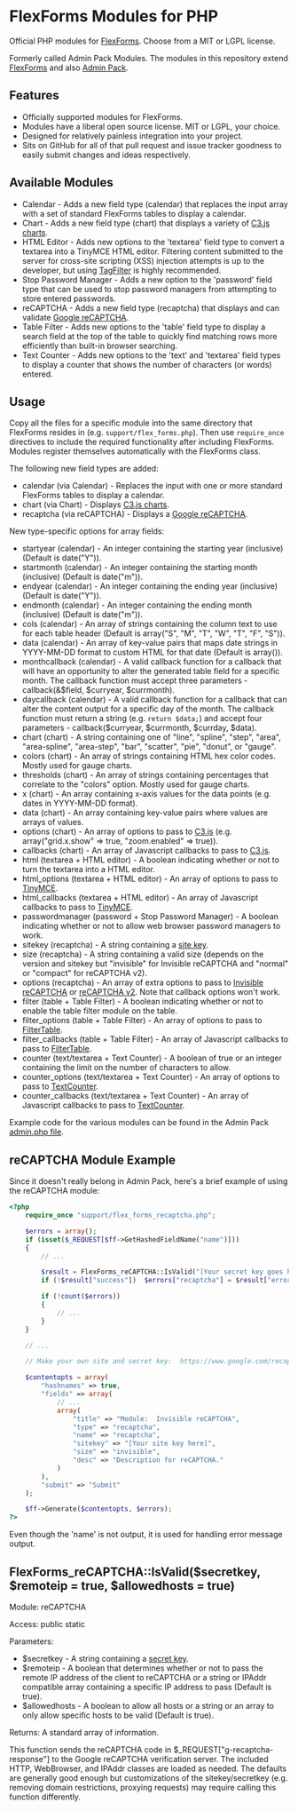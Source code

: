 FlexForms Modules for PHP
=========================

Official PHP modules for [FlexForms](https://github.com/cubiclesoft/php-flexforms).  Choose from a MIT or LGPL license.

Formerly called Admin Pack Modules.  The modules in this repository extend [FlexForms](https://github.com/cubiclesoft/php-flexforms) and also [Admin Pack](https://github.com/cubiclesoft/admin-pack).

Features
--------

* Officially supported modules for FlexForms.
* Modules have a liberal open source license.  MIT or LGPL, your choice.
* Designed for relatively painless integration into your project.
* Sits on GitHub for all of that pull request and issue tracker goodness to easily submit changes and ideas respectively.

Available Modules
-----------------

* Calendar - Adds a new field type (calendar) that replaces the input array with a set of standard FlexForms tables to display a calendar.
* Chart - Adds a new field type (chart) that displays a variety of [C3.js charts](http://c3js.org/).
* HTML Editor - Adds new options to the 'textarea' field type to convert a textarea into a TinyMCE HTML editor.  Filtering content submitted to the server for cross-site scripting (XSS) injection attempts is up to the developer, but using [TagFilter](https://github.com/cubiclesoft/ultimate-web-scraper) is highly recommended.
* Stop Password Manager - Adds a new option to the 'password' field type that can be used to stop password managers from attempting to store entered passwords.
* reCAPTCHA - Adds a new field type (recaptcha) that displays and can validate [Google reCAPTCHA](https://www.google.com/recaptcha/intro/).
* Table Filter - Adds new options to the 'table' field type to display a search field at the top of the table to quickly find matching rows more efficiently than built-in browser searching.
* Text Counter - Adds new options to the 'text' and 'textarea' field types to display a counter that shows the number of characters (or words) entered.

Usage
-----

Copy all the files for a specific module into the same directory that FlexForms resides in (e.g. `support/flex_forms.php`).  Then use `require_once` directives to include the required functionality after including FlexForms.  Modules register themselves automatically with the FlexForms class.

The following new field types are added:

* calendar (via Calendar) - Replaces the input with one or more standard FlexForms tables to display a calendar.
* chart (via Chart) - Displays [C3.js charts](http://c3js.org/).
* recaptcha (via reCAPTCHA) - Displays a [Google reCAPTCHA](https://www.google.com/recaptcha/intro/).

New type-specific options for array fields:

* startyear (calendar) - An integer containing the starting year (inclusive) (Default is date("Y")).
* startmonth (calendar) - An integer containing the starting month (inclusive) (Default is date("m")).
* endyear (calendar) - An integer containing the ending year (inclusive) (Default is date("Y")).
* endmonth (calendar) - An integer containing the ending month (inclusive) (Default is date("m")).
* cols (calendar) - An array of strings containing the column text to use for each table header (Default is array("S", "M", "T", "W", "T", "F", "S")).
* data (calendar) - An array of key-value pairs that maps date strings in YYYY-MM-DD format to custom HTML for that date (Default is array()).
* monthcallback (calendar) - A valid callback function for a callback that will have an opportunity to alter the generated table field for a specific month.  The callback function must accept three parameters - callback(&$field, $curryear, $currmonth).
* daycallback (calendar) - A valid callback function for a callback that can alter the content output for a specific day of the month.  The callback function must return a string (e.g. `return $data;`) and accept four parameters - callback($curryear, $currmonth, $currday, $data).
* chart (chart) - A string containing one of "line", "spline", "step", "area", "area-spline", "area-step", "bar", "scatter", "pie", "donut", or "gauge".
* colors (chart) - An array of strings containing HTML hex color codes.  Mostly used for gauge charts.
* thresholds (chart) - An array of strings containing percentages that correlate to the "colors" option.  Mostly used for gauge charts.
* x (chart) - An array containing x-axis values for the data points (e.g. dates in YYYY-MM-DD format).
* data (chart) - An array containing key-value pairs where values are arrays of values.
* options (chart) - An array of options to pass to [C3.js](http://c3js.org/reference.html) (e.g. array("grid.x.show" => true, "zoom.enabled" => true)).
* callbacks (chart) - An array of Javascript callbacks to pass to [C3.js](http://c3js.org/reference.html).
* html (textarea + HTML editor) - A boolean indicating whether or not to turn the textarea into a HTML editor.
* html_options (textarea + HTML editor) - An array of options to pass to [TinyMCE](https://www.tinymce.com/docs/configure/integration-and-setup/).
* html_callbacks (textarea + HTML editor) - An array of Javascript callbacks to pass to [TinyMCE](https://www.tinymce.com/docs/configure/integration-and-setup/).
* passwordmanager (password + Stop Password Manager) - A boolean indicating whether or not to allow web browser password managers to work.
* sitekey (recaptcha) - A string containing a [site key](https://www.google.com/recaptcha/admin).
* size (recaptcha) - A string containing a valid size (depends on the version and sitekey but "invisible" for Invisible reCAPTCHA and "normal" or "compact" for reCAPTCHA v2).
* options (recaptcha) - An array of extra options to pass to [Invisible reCAPTCHA](https://developers.google.com/recaptcha/docs/invisible#render_param) or [reCAPTCHA v2](https://developers.google.com/recaptcha/docs/display#render_param).  Note that callback options won't work.
* filter (table + Table Filter) - A boolean indicating whether or not to enable the table filter module on the table.
* filter_options (table + Table Filter) - An array of options to pass to [FilterTable](https://github.com/sunnywalker/jQuery.FilterTable).
* filter_callbacks (table + Table Filter) - An array of Javascript callbacks to pass to [FilterTable](https://github.com/sunnywalker/jQuery.FilterTable).
* counter (text/textarea + Text Counter) - A boolean of true or an integer containing the limit on the number of characters to allow.
* counter_options (text/textarea + Text Counter) - An array of options to pass to [TextCounter](https://github.com/cubiclesoft/php-flexforms-modules/tree/master/text-counter/jquery.textcounter.js).
* counter_callbacks (text/textarea + Text Counter) - An array of Javascript callbacks to pass to [TextCounter](https://github.com/cubiclesoft/php-flexforms-modules/tree/master/text-counter/jquery.textcounter.js).

Example code for the various modules can be found in the Admin Pack [admin.php file](https://github.com/cubiclesoft/admin-pack/blob/master/admin.php).

reCAPTCHA Module Example
------------------------

Since it doesn't really belong in Admin Pack, here's a brief example of using the reCAPTCHA module:

```php
<?php
	require_once "support/flex_forms_recaptcha.php";

	$errors = array();
	if (isset($_REQUEST[$ff->GetHashedFieldName("name")]))
	{
		// ...

		$result = FlexForms_reCAPTCHA::IsValid("[Your secret key goes here]");
		if (!$result["success"])  $errors["recaptcha"] = $result["error"] . " (" . $result["errorcode"] . ")";

		if (!count($errors))
		{
			// ...
		}
	}

	// ...

	// Make your own site and secret key:  https://www.google.com/recaptcha/admin

	$contentopts = array(
		"hashnames" => true,
		"fields" => array(
			// ...
			array(
				"title" => "Module:  Invisible reCAPTCHA",
				"type" => "recaptcha",
				"name" => "recaptcha",
				"sitekey" => "[Your site key here]",
				"size" => "invisible",
				"desc" => "Description for reCAPTCHA."
			)
		),
		"submit" => "Submit"
	);

	$ff->Generate($contentopts, $errors);
?>
```

Even though the 'name' is not output, it is used for handling error message output.

FlexForms_reCAPTCHA::IsValid($secretkey, $remoteip = true, $allowedhosts = true)
--------------------------------------------------------------------------------

Module:  reCAPTCHA

Access:  public static

Parameters:

* $secretkey - A string containing a [secret key](https://www.google.com/recaptcha/admin).
* $remoteip - A boolean that determines whether or not to pass the remote IP address of the client to reCAPTCHA or a string or IPAddr compatible array containing a specific IP address to pass (Default is true).
* $allowedhosts - A boolean to allow all hosts or a string or an array to only allow specific hosts to be valid (Default is true).

Returns:  A standard array of information.

This function sends the reCAPTCHA code in $_REQUEST["g-recaptcha-response"] to the Google reCAPTCHA verification server.  The included HTTP, WebBrowser, and IPAddr classes are loaded as needed.  The defaults are generally good enough but customizations of the sitekey/secretkey (e.g. removing domain restrictions, proxying requests) may require calling this function differently.

